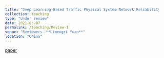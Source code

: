 ```yaml
---
title: "Deep Learning-Based Traffic Physical System Network Reliability Prediction and Enhancement Strategy. "
collection: teaching
type: "Under review"
date: 2021-03-07
permalink: /teaching/Review-1
venue: "Reviewers：**Limengzi Yuan**"
location: "China"
---
```


[paper](https://baidu.com)

